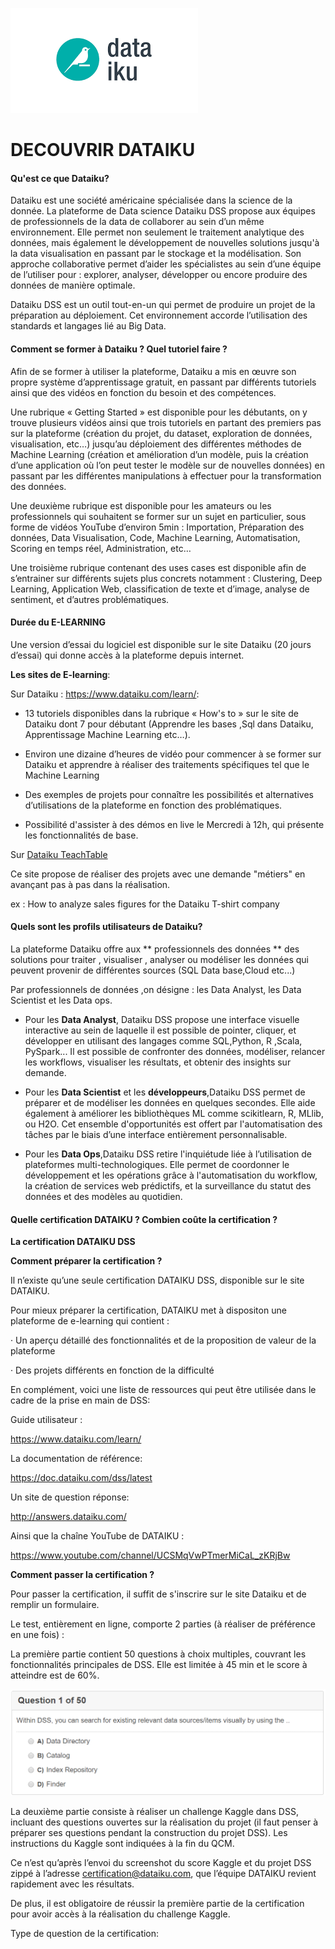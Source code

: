 ![img_titre](https://github.com/team4224/dataiku/blob/master/images/image%20dataiku.png?raw=true)
# DECOUVRIR DATAIKU
####   Qu'est ce que Dataiku? 

Dataiku est une société américaine spécialisée dans la science de la donnée. La plateforme de Data science Dataiku DSS propose aux équipes de professionnels de la data de collaborer au sein d’un même environnement. Elle permet non seulement le traitement analytique des données, mais également le développement de nouvelles solutions jusqu'à la data visualisation en passant par le stockage et la modélisation. Son approche collaborative permet d’aider les spécialistes au sein d’une équipe de l’utiliser pour : explorer, analyser, développer ou encore produire des données de manière optimale. 

Dataiku DSS est un outil tout-en-un qui permet de produire un projet de la préparation au déploiement. Cet environnement accorde l’utilisation des standards et langages lié au Big Data. 

#### Comment se former à Dataiku ? Quel tutoriel faire ? 

Afin de se former à utiliser la plateforme, Dataiku a mis en œuvre son propre système d’apprentissage gratuit, en passant par différents tutoriels ainsi que des vidéos en fonction du besoin et des compétences. 

Une rubrique « Getting Started » est disponible pour les débutants, on y trouve plusieurs vidéos ainsi que trois tutoriels en partant des premiers pas sur la plateforme (création du projet, du dataset, exploration de données, visualisation, etc…) jusqu’au déploiement des différentes méthodes de Machine Learning (création et  amélioration d’un modèle, puis la création d’une application où l’on peut tester le modèle sur de nouvelles données) en passant par les différentes manipulations à effectuer pour la transformation des données. 

Une deuxième rubrique est disponible pour les amateurs ou les professionnels qui souhaitent se former sur un sujet en particulier, sous forme de vidéos YouTube d’environ 5min : Importation, Préparation des données, Data Visualisation, Code, Machine Learning, Automatisation, Scoring en temps réel, Administration, etc…

Une troisième rubrique contenant des uses cases est disponible afin de s’entrainer sur différents sujets plus concrets notamment : Clustering, Deep Learning, Application Web, classification de texte et d’image, analyse de sentiment, et d’autres problématiques.  

#### Durée du E-LEARNING

Une version d’essai du logiciel est disponible sur le site Dataiku (20 jours d’essai) qui donne accès à la plateforme depuis internet. 

**Les sites de E-learning**: 

Sur Dataiku :  https://www.dataiku.com/learn/: 

* 13 tutoriels disponibles dans la rubrique « How's to » sur le site de Dataiku  dont 7 pour débutant (Apprendre les bases ,Sql dans Dataiku, Apprentissage Machine Learning etc…). 

* Environ une dizaine d’heures de vidéo pour commencer à se former sur Dataiku et apprendre à réaliser des traitements spécifiques tel que le Machine Learning 

* Des exemples de projets pour connaître les possibilités et alternatives d’utilisations de la plateforme en fonction des problématiques. 

* Possibilité d'assister à des démos en live le Mercredi à 12h, qui présente les fonctionnalités de base. 

Sur [Dataiku TeachTable](http://dataiku.teachable.com)

Ce site propose de réaliser des projets avec une demande "métiers" en avançant pas à pas dans la réalisation.

ex : How to analyze sales figures for the Dataiku T-shirt company 

#### Quels sont les profils utilisateurs de Dataiku? 

La plateforme Dataiku offre aux ** professionnels des données ** des solutions pour  traiter , visualiser , analyser ou modéliser les données qui peuvent provenir de différentes sources (SQL Data base,Cloud etc...)

Par professionnels de données ,on désigne : les Data Analyst, les Data Scientist et  les Data ops.

 * Pour les **Data Analyst**, Dataiku DSS propose une interface visuelle interactive au sein de laquelle il est possible de pointer, cliquer, et développer en utilisant des langages comme SQL,Python, R ,Scala, PySpark... Il est possible de confronter des données, modéliser, relancer les workflows, visualiser les résultats, et obtenir des insights sur demande.

 * Pour les **Data Scientist** et  les **développeurs**,Dataiku DSS permet de préparer et de modéliser les données en quelques secondes. Elle aide également à améliorer les bibliothèques ML comme scikitlearn, R, MLlib, ou H2O. Cet ensemble d'opportunités est offert par l'automatisation des tâches par le biais d’une interface entièrement personnalisable.

 * Pour les **Data Ops**,Dataiku DSS retire l'inquiétude liée à l’utilisation de plateformes multi-technologiques. Elle permet de coordonner le développement et les opérations grâce à l'automatisation du workflow, la création de services web prédictifs, et la surveillance du statut des données et des modèles au quotidien.

#### Quelle certification DATAIKU ? Combien coûte la certification ?

**La certification DATAIKU DSS**

**Comment préparer la certification ?**

Il n’existe qu’une seule certification DATAIKU DSS, disponible sur le site DATAIKU. 

 Pour mieux préparer la certification, DATAIKU  met à dispositon une plateforme de e-learning qui contient :

·         Un aperçu détaillé des fonctionnalités et de la proposition de valeur de la plateforme

·         Des projets différents en fonction de la difficulté

En complément, voici une liste de ressources qui peut être utilisée dans le cadre de la prise en main de DSS:

Guide utilisateur :

<https://www.dataiku.com/learn/>

La documentation de référence:

<https://doc.dataiku.com/dss/latest>

Un site de question réponse:

http://answers.dataiku.com/

Ainsi que la chaîne YouTube de DATAIKU :

<https://www.youtube.com/channel/UCSMqVwPTmerMiCaL_zKRjBw>

**Comment passer la certification ?**

Pour passer la certification, il suffit de s'inscrire sur le site Dataiku et de remplir un formulaire. 

Le test, entièrement en ligne, comporte 2 parties (à réaliser de préférence en une fois) :

La première partie contient 50 questions à choix multiples, couvrant les fonctionnalités principales de DSS. Elle est limitée à 45 min et le score à atteindre est de 60%.

![image_1](https://github.com/team4224/dataiku/blob/master/images/Question_DATAIKU.png?raw=true)

La deuxième partie consiste à réaliser un challenge Kaggle dans DSS, incluant des questions ouvertes sur la réalisation du projet (il faut penser à préparer ses questions pendant la construction du projet DSS). Les instructions du Kaggle  sont indiquées à la fin du QCM.

Ce n’est qu’après l’envoi du screenshot du score Kaggle et du projet DSS zippé à l’adresse  [certification@dataiku.com](mailto:certification@dataiku.com), que  l’équipe DATAIKU  revient rapidement avec les résultats.

 De plus, il est obligatoire de réussir la première partie de la certification pour avoir accès à la réalisation du challenge Kaggle. 

Type de question de la certification:



 
